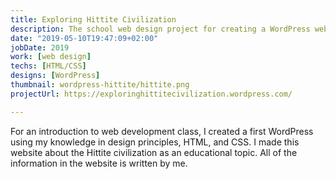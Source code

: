 ```yaml
---
title: Exploring Hittite Civilization
description: The school web design project for creating a WordPress website
date: "2019-05-10T19:47:09+02:00"
jobDate: 2019
work: [web design]
techs: [HTML/CSS]
designs: [WordPress]
thumbnail: wordpress-hittite/hittite.png
projectUrl: https://exploringhittitecivilization.wordpress.com/

---
```


For an introduction to web development class, I created a first WordPress using my knowledge in design principles, HTML, and CSS. I made this website about the Hittite civilization as an educational topic. All of the information in the website is written by me. 